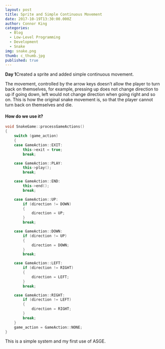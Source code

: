 ```yaml
---
layout: post
title: Sprite and Simple Continuous Movement
date: 2017-10-19T13:30:00.000Z
author: Connor King
categories:
  - Blog
  - Low-Level Programming
  - Development
  - Snake
img: snake.png
thumb: c_thumb.jpg
published: true
---
```


<b>Day 1</b>Created a sprite and added simple continuous movement.<!--more-->

The movement, controlled by the arrow keys doesn’t allow the player to turn back on themselves, for example, pressing up does not change direction to up if going down, left would not change direction when going right and so on. This is how the original snake movement is, so that the player cannot turn back on themselves and die.

#### How do we use it?
```C++
void SnakeGame::processGameActions()
{
	switch (game_action)
	{
	case GameAction::EXIT:
		this->exit = true;
		break;

	case GameAction::PLAY:
		this->play();
		break;

	case GameAction::END:
		this->end();
		break;

	case GameAction::UP:
		if (direction != DOWN)
		{
			direction = UP;			
		}
		break;

	case GameAction::DOWN:
		if (direction != UP)
		{
			direction = DOWN;
		}
		break;

	case GameAction::LEFT:
		if (direction != RIGHT)
		{
			direction = LEFT;
		}
		break;

	case GameAction::RIGHT:
		if (direction != LEFT)
		{
			direction = RIGHT;
		}
		break;
	}
	game_action = GameAction::NONE;
}
```

This is a simple system and my first use of ASGE.
